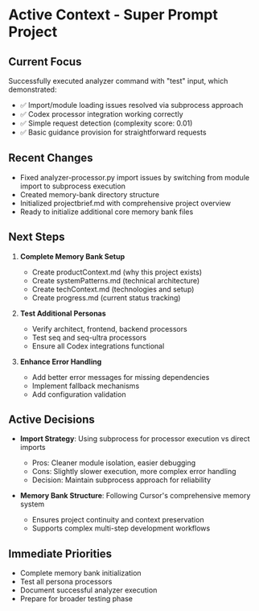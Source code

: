 # Active Context - Super Prompt Project

## Current Focus

Successfully executed analyzer command with "test" input, which demonstrated:

- ✅ Import/module loading issues resolved via subprocess approach
- ✅ Codex processor integration working correctly
- ✅ Simple request detection (complexity score: 0.01)
- ✅ Basic guidance provision for straightforward requests

## Recent Changes

- Fixed analyzer-processor.py import issues by switching from module import to
  subprocess execution
- Created memory-bank directory structure
- Initialized projectbrief.md with comprehensive project overview
- Ready to initialize additional core memory bank files

## Next Steps

1. **Complete Memory Bank Setup**
   - Create productContext.md (why this project exists)
   - Create systemPatterns.md (technical architecture)
   - Create techContext.md (technologies and setup)
   - Create progress.md (current status tracking)

2. **Test Additional Personas**
   - Verify architect, frontend, backend processors
   - Test seq and seq-ultra processors
   - Ensure all Codex integrations functional

3. **Enhance Error Handling**
   - Add better error messages for missing dependencies
   - Implement fallback mechanisms
   - Add configuration validation

## Active Decisions

- **Import Strategy**: Using subprocess for processor execution vs direct
  imports
  - Pros: Cleaner module isolation, easier debugging
  - Cons: Slightly slower execution, more complex error handling
  - Decision: Maintain subprocess approach for reliability

- **Memory Bank Structure**: Following Cursor's comprehensive memory system
  - Ensures project continuity and context preservation
  - Supports complex multi-step development workflows

## Immediate Priorities

- Complete memory bank initialization
- Test all persona processors
- Document successful analyzer execution
- Prepare for broader testing phase
